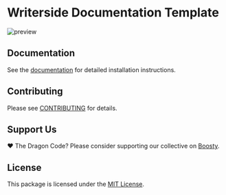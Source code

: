 # Writerside Documentation Template

![preview](https://preview.dragon-code.pro/The%20Dragon%20Code/JetBrains%20Writerside.svg?pretty-title=0&mode=light)

## Documentation

See the [documentation](https://package-wizard.com) for detailed installation instructions.

## Contributing

Please see [CONTRIBUTING](https://package-wizard.com/contributions.html) for details.

## Support Us

❤️ The Dragon Code? Please consider supporting our collective on [Boosty](https://boosty.to/dragon-code).

## License

This package is licensed under the [MIT License](https://package-wizard.com/license.html).

